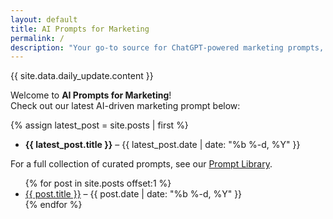 ```yaml
---
layout: default
title: AI Prompts for Marketing
permalink: /
description: "Your go-to source for ChatGPT-powered marketing prompts, tutorials, and tool reviews."
---
```

<div id='daily-content'>
{{ site.data.daily_update.content }} </div>

Welcome to **AI Prompts for Marketing**!  
Check out our latest AI-driven marketing prompt below:

{% assign latest_post = site.posts | first %}
- **{{ latest_post.title }}** – {{ latest_post.date | date: "%b %-d, %Y" }}

For a full collection of curated prompts, see our [Prompt Library](/library/).

<ul>
{% for post in site.posts offset:1 %}
  <li>
    <a href="{{ post.url }}">{{ post.title }}</a> – {{ post.date | date: "%b %-d, %Y" }}
  </li>
{% endfor %}
</ul>
